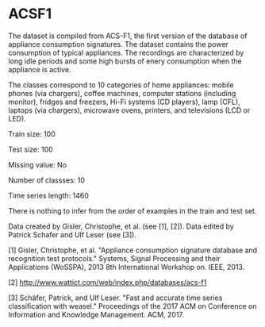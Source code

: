 # ACSF1

The dataset is compiled from ACS-F1, the first version of the database of appliance consumption signatures. The dataset contains the power consumption of typical appliances. The recordings are characterized by long idle periods and some high bursts of enery consumption when the appliance is active.

The classes correspond to 10 categories of home appliances: mobile phones (via chargers), coffee machines, computer stations (including monitor), fridges and freezers, Hi-Fi systems (CD players), lamp (CFL), laptops (via chargers), microwave ovens, printers, and televisions (LCD or LED). 

Train size: 100

Test size: 100

Missing value: No

Number of classses: 10

Time series length: 1460

There is nothing to infer from the order of examples in the train and test set.

Data created by Gisler, Christophe, et al. (see [1], [2]). Data edited by Patrick Schafer and Ulf Leser (see [3]).

[1] Gisler, Christophe, et al. "Appliance consumption signature database and recognition test protocols." Systems, Signal Processing and their Applications (WoSSPA), 2013 8th International Workshop on. IEEE, 2013.

[2] http://www.wattict.com/web/index.php/databases/acs-f1

[3] Schäfer, Patrick, and Ulf Leser. "Fast and accurate time series classification with weasel." Proceedings of the 2017 ACM on Conference on Information and Knowledge Management. ACM, 2017.